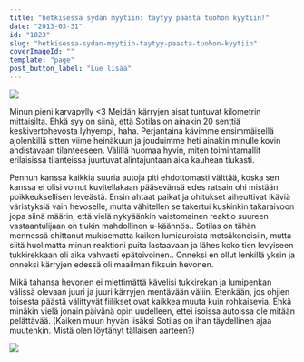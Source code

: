 ```yaml
---
title: "hetkisessä sydän myytiin: täytyy päästä tuohon kyytiin!"
date: "2013-03-31"
id: "1023"
slug: "hetkisessa-sydan-myytiin-taytyy-paasta-tuohon-kyytiin"
coverImageId: ""
template: "page"
post_button_label: "Lue lisää"
---
```


[![](/images/tui.png)](http://3.bp.blogspot.com/-fKtcvtcbwtc/UViOhA6yoFI/AAAAAAAAFiw/YUAHV5_mjCk/s1600/tui.png)

  

Minun pieni karvapylly <3 Meidän kärryjen aisat tuntuvat kilometrin mittaisilta. Ehkä syy on siinä, että Sotilas on ainakin 20 senttiä keskivertohevosta lyhyempi, haha. Perjantaina kävimme ensimmäisellä ajolenkillä sitten viime heinäkuun ja jouduimme heti ainakin minulle kovin ahdistavaan tilanteeseen. Välillä huomaa hyvin, miten toimintamallit erilaisissa tilanteissa juurtuvat alintajuntaan aika kauhean tiukasti.

  

Pennun kanssa kaikkia suuria autoja piti ehdottomasti välttää, koska sen kanssa ei olisi voinut kuvitellakaan pääsevänsä edes ratsain ohi mistään poikkeuksellisen leveästä. Ensin ahtaat paikat ja ohitukset aiheuttivat ikäviä väristyksiä vain hevoselle, mutta vähitellen se takertui kuskinkin takaraivoon jopa siinä määrin, että vielä nykyäänkin vaistomainen reaktio suureen vastaantulijaan on tiukin mahdollinen u-käännös.. Sotilas on tähän mennessä ohittanut mukisematta kaiken lumiauroista metsäkoneisiin, mutta siitä huolimatta minun reaktioni puita lastaavaan ja lähes koko tien levyiseen tukkirekkaan oli aika vahvasti epätoivoinen.. Onneksi en ollut lenkillä yksin ja onneksi kärryjen edessä oli maailman fiksuin hevonen.

  

Mikä tahansa hevonen ei miettimättä kävelisi tukkirekan ja lumipenkan välissä olevaan juuri ja juuri kärryjen mentävään väliin. Etenkään, jos ohjien toisesta päästä välittyvät fiilikset ovat kaikkea muuta kuin rohkaisevia. Ehkä minäkin vielä jonain päivänä opin uudelleen, ettei isoissa autoissa ole mitään pelättävää. (Kaiken muun hyvän lisäksi Sotilas on ihan täydellinen ajaa muutenkin. Mistä olen löytänyt tällaisen aarteen?)

  

[![](/images/ak.png)](http://3.bp.blogspot.com/-mNCBfF680lI/UVih9HPpy9I/AAAAAAAAFjA/c8DdSZiMwGg/s1600/ak.png)
